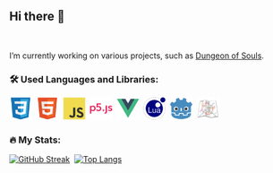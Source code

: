 ## Hi there 👋

<img src="https://komarev.com/ghpvc/?username=Yrahcaz7&style=flat&color=lightgrey" alt=""/>

I’m currently working on various projects, such as [Dungeon of Souls](https://github.com/Yrahcaz7/Dungeon-of-Souls).

### 🛠 Used Languages and Libraries:

<img src="https://github.com/devicons/devicon/blob/master/icons/css3/css3-original.svg" title="CSS3" alt="CSS3" width="40" height="40"/>&nbsp;
<img src="https://github.com/devicons/devicon/blob/master/icons/html5/html5-original.svg" title="HTML5" alt="HTML5" width="40" height="40"/>&nbsp;
<img src="https://github.com/devicons/devicon/blob/master/icons/javascript/javascript-original.svg" title="JavaScript" alt="JavaScript" width="40" height="40"/>&nbsp;
<img src="https://github.com/devicons/devicon/blob/master/icons/p5js/p5js-original.svg" title="p5.js" alt="p5.js" width="40" height="40"/>&nbsp;
<img src="https://github.com/devicons/devicon/blob/master/icons/vuejs/vuejs-original.svg" title="Vue.js" alt="Vue.js" width="40" height="40"/>&nbsp;
<img src="https://github.com/devicons/devicon/blob/master/icons/lua/lua-original.svg" title="Lua" alt="Lua" width="40" height="40"/>&nbsp;
<img src="https://github.com/devicons/devicon/blob/master/icons/godot/godot-original.svg" title="Godot" alt="Godot" width="40" height="40"/>&nbsp;
<img src="images/Inform7.png" title="Inform7" alt="Inform7" width="40" height="40"/>

### 🔥 My Stats:

[![GitHub Streak](https://streak-stats.demolab.com?user=Yrahcaz7&theme=transparent)](https://git.io/streak-stats)&nbsp;
[![Top Langs](https://github-readme-stats.vercel.app/api/top-langs/?username=Yrahcaz7&theme=transparent&layout=compact)](https://github.com/anuraghazra/github-readme-stats)
